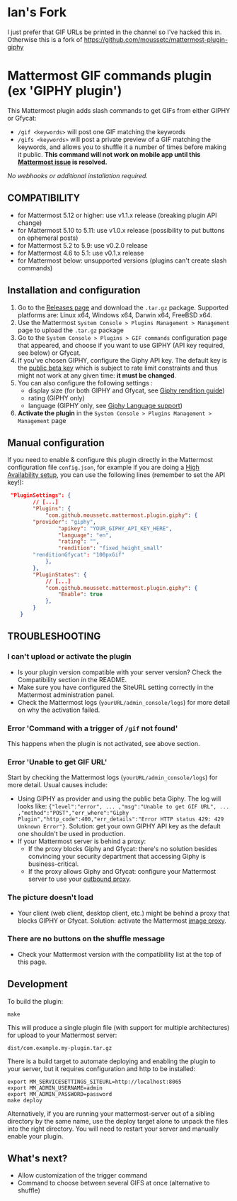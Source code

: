 # Ian's Fork
I just prefer that GIF URLs be printed in the channel so I've hacked this in.
Otherwise this is a fork of https://github.com/moussetc/mattermost-plugin-giphy

# Mattermost GIF commands plugin (ex 'GIPHY plugin')
This Mattermost plugin adds slash commands to get GIFs from either GIPHY or Gfycat:
- `/gif <keywords>` will post one GIF matching the keywords
- `/gifs <keywords>` will post a private preview of a GIF matching the keywords, and allows you to shuffle it a number of times before making it public.
**This command will not work on mobile app until this [Mattermost issue](https://github.com/mattermost/mattermost-mobile/issues/2807) is resolved.**

*No webhooks or additional installation required.*

## COMPATIBILITY
- for Mattermost 5.12 or higher: use v1.1.x release (breaking plugin API change)
- for Mattermost 5.10 to 5.11: use v1.0.x release (possibility to put buttons on ephemeral posts)
- for Mattermost 5.2 to 5.9: use v0.2.0 release
- for Mattermost 4.6 to 5.1: use v0.1.x release
- for Mattermost below: unsupported versions (plugins can't create slash commands)

## Installation and configuration
1. Go to the [Releases page](https://github.com/moussetc/mattermost-plugin-giphy/releases) and download the `.tar.gz` package. Supported platforms are: Linux x64, Windows x64, Darwin x64, FreeBSD x64.
2. Use the Mattermost `System Console > Plugins Management > Management` page to upload the `.tar.gz` package
3. Go to the `System Console > Plugins > GIF commands` configuration page that appeared, and choose if you want to use GIPHY (API key required, see below) or Gfycat.
4. If you've chosen GIPHY, configure the Giphy API key. The default key is the [public beta key](https://developers.giphy.com/docs/) which is subject to rate limit constraints and thus might not work at any given time: **it must be changed**.
4. You can also configure the following settings :
	- display size (for both GIPHY and Gfycat, see [Giphy rendition guide](https://developers.giphy.com/docs/#rendition-guide))
	- rating (GIPHY only)
	- language (GIPHY only, see [Giphy Language support](https://developers.giphy.com/docs/#rendition-guide))
4. **Activate the plugin** in the `System Console > Plugins Management > Management` page

## Manual configuration
If you need to enable & configure this plugin directly in the Mattermost configuration file `config.json`, for example if you are doing a [High Availability setup](https://docs.mattermost.com/deployment/cluster.html), you can use the following lines (remember to set the API key!):
```json
 "PluginSettings": {
		// [...]
		"Plugins": {
			"com.github.moussetc.mattermost.plugin.giphy": {
		"provider": "giphy",
				"apikey": "YOUR_GIPHY_API_KEY_HERE",
				"language": "en",
				"rating": "",
				"rendition": "fixed_height_small"
		"renditionGfycat": "100pxGif"
			},
		},
		"PluginStates": {
			// [...]
			"com.github.moussetc.mattermost.plugin.giphy": {
				"Enable": true
			},
		}
	}
```

## TROUBLESHOOTING
### I can't upload or activate the plugin
- Is your plugin version compatible with your server version? Check the Compatibility section in the README.
- Make sure you have configured the SiteURL setting correctly in the Mattermost administration panel.
- Check the Mattermost logs (`yourURL/admin_console/logs`) for more detail on why the activation failed.

### Error 'Command with a trigger of `/gif` not found'
This happens when the plugin is not activated, see above section.

### Error 'Unable to get GIF URL'
Start by checking the Mattermost logs (`yourURL/admin_console/logs`) for more detail. Usual causes include:
- Using GIPHY as provider and using the public beta Giphy. The log will looks like: `{"level":"error", ... ,"msg":"Unable to get GIF URL", ... ,"method":"POST","err_where":"Giphy Plugin","http_code":400,"err_details":"Error HTTP status 429: 429 Unknown Error"}`. Solution: get your own GIPHY API key as the default one shouldn't be used in production.
- If your Mattermost server is behind a proxy:
  - If the proxy blocks Giphy and Gfycat: there's no solution besides convincing your security department that accessing Giphy is business-critical.
  - If the proxy allows Giphy and Gfycat: configure your Mattermost server to use your [outbound proxy](https://docs.mattermost.com/install/outbound-proxy.html).

### The picture doesn't load
- Your client (web client, desktop client, etc.) might be behind a proxy that blocks GIPHY or Gfycat. Solution: activate the Mattermost [image proxy](https://docs.mattermost.com/administration/image-proxy.html).

### There are no buttons on the shuffle message
- Check your Mattermost version with the compatibility list at the top of this page.

## Development
To build the plugin:
```
make
```
This will produce a single plugin file (with support for multiple architectures) for upload to your Mattermost server:
```
dist/com.example.my-plugin.tar.gz
```

There is a build target to automate deploying and enabling the plugin to your server, but it requires configuration and http to be installed:
```
export MM_SERVICESETTINGS_SITEURL=http://localhost:8065
export MM_ADMIN_USERNAME=admin
export MM_ADMIN_PASSWORD=password
make deploy
```
Alternatively, if you are running your mattermost-server out of a sibling directory by the same name, use the deploy target alone to unpack the files into the right directory. You will need to restart your server and manually enable your plugin.

## What's next?
- Allow customization of the trigger command
- Command to choose between several GIFS at once (alternative to shuffle)
